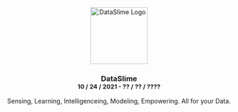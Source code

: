 <div align="center">
  <a href="https://github.com/github_username/repo_name">
    <img
      src="https://avatars.githubusercontent.com/u/90596439"
      alt="DataSlime Logo"
      width="128"
      height="128"
    />
  </a>

  <h3 align="center">
    DataSlime
    <br />
    <sub>10 / 24 / 2021 - ?? / ?? / ????</sub>
  </h3>

  <p align="center">
    Sensing, Learning, Intelligenceing, Modeling, Empowering. All for your Data.
  </p>
</div>
